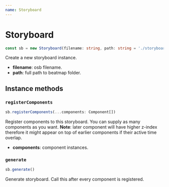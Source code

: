 ```yaml
---
name: Storyboard
---
```


# Storyboard

```typescript
const sb = new Storyboard(filename: string, path: string = './storyboard')
```

Create a new storyboard instance.

- **filename**: osb filename.
- **path**: full path to beatmap folder.

## Instance methods

### `registerComponents`

```typescript
sb.registerComponents(...components: Component[])
```
Register components to this storyboard. You can supply as many components as you want. **Note**: later component will have higher z-index therefore it might appear on top of earlier components if their active time overlap.

- **components**: component instances.

### `generate`
```typescript
sb.generate()
```
Generate storyboard. Call this after every component is registered.
